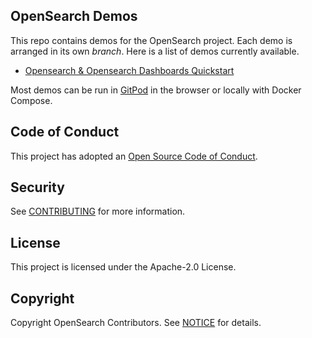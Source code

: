 ## OpenSearch Demos

This repo contains demos for the OpenSearch project. Each demo is arranged in its own _branch_. 
Here is a list of demos currently available. 

* [Opensearch & Opensearch Dashboards Quickstart](/opensearch-project/demos/tree/quickstart#readme)

Most demos can be run in [GitPod](https://gitpod.io) in the browser or locally with Docker Compose.


## Code of Conduct

This project has adopted an [Open Source Code of Conduct](CODE_OF_CONDUCT.md).

## Security

See [CONTRIBUTING](CONTRIBUTING.md#security-issue-notifications) for more information.

## License

This project is licensed under the Apache-2.0 License.

## Copyright

Copyright OpenSearch Contributors. See [NOTICE](NOTICE) for details.